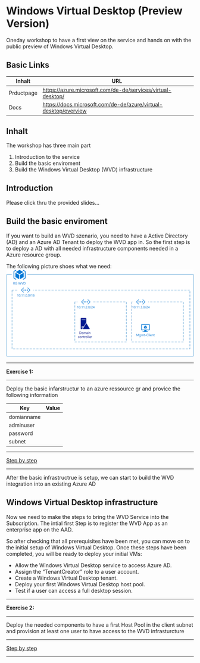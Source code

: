 # Windows Virtual Desktop (Preview Version)

Oneday workshop to have a first view on the service and hands on with the public preview of Windows Virtual Desktop.

## Basic Links

Inhalt|URL
----|-----|
Prductpage|https://azure.microsoft.com/de-de/services/virtual-desktop/
Docs|https://docs.microsoft.com/de-de/azure/virtual-desktop/overview


## Inhalt

The workshop has three main part
1. Introduction to the service
2. Build the basic enviroment
3. Build the Windows Virtual Desktop (WVD) infrastructure

## Introduction
Please click thru the provided slides...

## Build the basic enviroment
If you want to build an WVD szenario, you need to have a Active Directory (AD) and an Azure AD Tenant to deploy the WVD app in. So the first step is to deploy a AD with all needed infrastructure components needed in a Azure resource group.

The following picture shoes what we need:  
![Basic infrastructure](9_images/ressource-group-overall.png)

---
**Exercise 1:**

---

Deploy the basic infarstructur to an azure ressource gr and provice the following information

Key|Value
----|----
domianname|
adminuser|
password|
subnet|

---

[Step by step](2_basic_infrastructure/readme.md)

---

After the basic infrastructrue is setup, we can start to build the WVD integration into an existing Azure AD

## Windows Virtual Desktop infrastructure

Now we need to make the steps to bring the WVD Service into the Subscription. The intial first Step is to register the WVD App as an enterprise app on the AAD.

So after checking that all prerequisites have been met, you can move on to the initial setup of Windows Virtual Desktop. Once these steps have been completed, you will be ready to deploy your initial VMs:

- Allow the Windows Virtual Desktop service to access Azure AD.
- Assign the “TenantCreator” role to a user account.
- Create a Windows Virtual Desktop tenant.
- Deploy your first Windows Virtual Desktop host pool.
- Test if a user can access a full desktop session.


---
**Exercise 2:**

---

Deploy the needed components to have a first Host Pool in the client subnet and provision at least one user to have access to the WVD infrasturcture  

---

[Step by step](3_wvd_infrastructure/readme.md)

---


